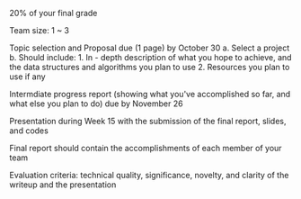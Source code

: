 20% of your final grade

Team size: 1 ~ 3

Topic selection and Proposal due (1 page) by October 30
  a. Select a project
  b. Should include:
    1. In - depth description of what you hope to achieve, 
       and the data structures and algorithms you plan to use
    2. Resources you plan to use if any
    
Intermdiate progress report (showing what you've accomplished so far, and 
what else you plan to do) due by November 26

Presentation during Week 15 with the submission of the final report, slides, and codes

Final report should contain the accomplishments of each member of your team

Evaluation criteria: technical quality, significance, novelty, and clarity of the 
writeup and the presentation
